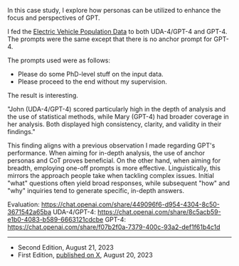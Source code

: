 In this case study, I explore how personas can be utilized to enhance the focus and perspectives of GPT. 

I fed the [Electric Vehicle Population Data](https://catalog.data.gov/dataset/electric-vehicle-population-data) to both UDA-4/GPT-4 and GPT-4. The prompts were the same except that there is no anchor prompt for GPT-4.

The prompts used were as follows:

- Please do some PhD-level stuff on the input data.
- Please proceed to the end without my supervision.

The result is interesting.

"John (UDA-4/GPT-4) scored particularly high in the depth of analysis and the use of statistical methods, while Mary (GPT-4) had broader coverage in her analysis. Both displayed high consistency, clarity, and validity in their findings."

This finding aligns with a previous observation I made regarding GPT's performance. When aiming for in-depth analysis, the use of anchor personas and CoT proves beneficial. On the other hand, when aiming for breadth, employing one-off prompts is more effective. Linguistically, this mirrors the approach people take when tackling complex issues. Initial "what" questions often yield broad responses, while subsequent "how" and "why" inquiries tend to generate specific, in-depth answers.

Evaluation: https://chat.openai.com/share/449096f6-d954-4304-8c50-3671542a65ba
UDA-4/GPT-4: https://chat.openai.com/share/8c5acb59-e1b0-4083-b589-6663121cdcbe
GPT-4: https://chat.openai.com/share/f07b2f0a-7379-400c-93a2-def1f61b4c1d

---
- Second Edition, August 21, 2023
- First Edition, [published on X](https://twitter.com/w_liu_/status/1693112902327439455), August 20, 2023 
